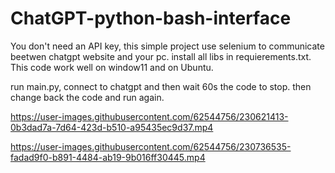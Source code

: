 # ChatGPT-python-bash-interface
You don't need an API key, this simple project use selenium to communicate beetwen chatgpt website and your pc.
install all libs in requierements.txt.
This code work well on window11 and on Ubuntu.

run main.py, connect to chatgpt and then wait 60s the code to stop. then change back the code and run again.


https://user-images.githubusercontent.com/62544756/230621413-0b3dad7a-7d64-423d-b510-a95435ec9d37.mp4

https://user-images.githubusercontent.com/62544756/230736535-fadad9f0-b891-4484-ab19-9b016ff30445.mp4

